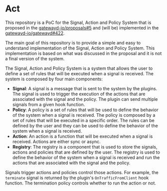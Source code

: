 # Act

This repository is a PoC for the Signal, Action and Policy System that is proposed in the [gatewayd-io/proposals#5](https://github.com/gatewayd-io/proposals/issues/5) and (will be) implemented in the [gatewayd-io/gatewayd#422](https://github.com/gatewayd-io/gatewayd/issues/422).

The main goal of this repository is to provide a simple and easy to understand implementation of the Signal, Action and Policy System. This implementation is based on what was discussed in the proposal and it is not a final version of the system.

The Signal, Action and Policy System is a system that allows the user to define a set of rules that will be executed when a signal is received. The system is composed by four main components:

- **Signal**: A signal is a message that is sent to the system by the plugins. The signal is used to trigger the execution of the actions that are associated with the signal and the policy. The plugin can send multiple signals from a given hook function.
- **Policy**: A policy is a set of rules that will be used to define the behavior of the system when a signal is received. The policy is composed by a set of rules that will be executed in a specific order. The rules can be defined by the user and they can be used to define the behavior of the system when a signal is received.
- **Action**: An action is a function that will be executed when a signal is received. Actions are either sync or async.
- **Registry**: The registry is a component that is used to store the signals, actions and policies that are defined by the user. The registry is used to define the behavior of the system when a signal is received and run the actions that are associated with the signal and the policy.

Signals trigger actions and policies control those actions. For example, the `terminate` signal is returned by the plugin's `OnTrafficFromClient` hook function. The termination policy controls whether to run the action or not.
